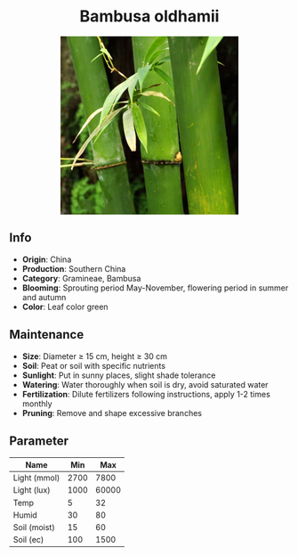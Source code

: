 <h1 align='center'>Bambusa oldhamii</h1>
<p align="center">
    <img 
        align='center'
        width='320'
        src="../images/bambusa oldhamii.png" 
        alt='Bambusa oldhamii' />
</p>

## Info

 - **Origin**: China
 - **Production**: Southern China
 - **Category**: Gramineae, Bambusa
 - **Blooming**: Sprouting period May-November, flowering period in summer and autumn
 - **Color**: Leaf color green

## Maintenance

 - **Size**: Diameter ≥ 15 cm, height ≥ 30 cm
 - **Soil**: Peat or soil with specific nutrients
 - **Sunlight**: Put in sunny places, slight shade tolerance
 - **Watering**: Water thoroughly when soil is dry, avoid saturated water
 - **Fertilization**: Dilute fertilizers following instructions, apply 1-2 times monthly
 - **Pruning**: Remove and shape excessive branches

## Parameter

| Name         | Min  | Max   |
|--------------|------|-------|
| Light (mmol) | 2700 | 7800  |
| Light (lux)  | 1000 | 60000 |
| Temp         | 5    | 32    |
| Humid        | 30   | 80    |
| Soil (moist) | 15   | 60    |
| Soil (ec)    | 100  | 1500  |